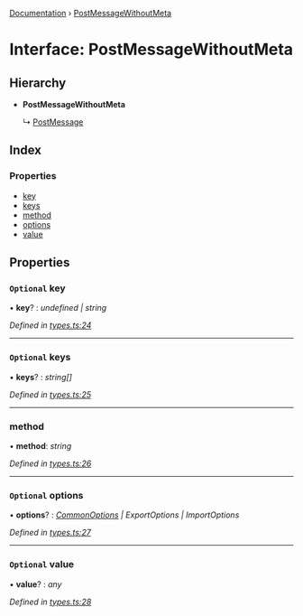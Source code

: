 [Documentation](../README.md) › [PostMessageWithoutMeta](postmessagewithoutmeta.md)

# Interface: PostMessageWithoutMeta

## Hierarchy

* **PostMessageWithoutMeta**

  ↳ [PostMessage](postmessage.md)

## Index

### Properties

* [key](postmessagewithoutmeta.md#optional-key)
* [keys](postmessagewithoutmeta.md#optional-keys)
* [method](postmessagewithoutmeta.md#method)
* [options](postmessagewithoutmeta.md#optional-options)
* [value](postmessagewithoutmeta.md#optional-value)

## Properties

### `Optional` key

• **key**? : *undefined | string*

*Defined in [types.ts:24](https://github.com/badbatch/cachemap/blob/29323d9/packages/core-worker/src/types.ts#L24)*

___

### `Optional` keys

• **keys**? : *string[]*

*Defined in [types.ts:25](https://github.com/badbatch/cachemap/blob/29323d9/packages/core-worker/src/types.ts#L25)*

___

###  method

• **method**: *string*

*Defined in [types.ts:26](https://github.com/badbatch/cachemap/blob/29323d9/packages/core-worker/src/types.ts#L26)*

___

### `Optional` options

• **options**? : *[CommonOptions](commonoptions.md) | ExportOptions | ImportOptions*

*Defined in [types.ts:27](https://github.com/badbatch/cachemap/blob/29323d9/packages/core-worker/src/types.ts#L27)*

___

### `Optional` value

• **value**? : *any*

*Defined in [types.ts:28](https://github.com/badbatch/cachemap/blob/29323d9/packages/core-worker/src/types.ts#L28)*
